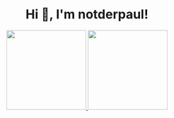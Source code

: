 <h1 align="center">Hi 👋, I'm notderpaul!</h1>
<div align="center">
  <a href="https://github.com/notderpaul">
  <img height="180em" src="https://github-readme-stats.vercel.app/api?username=notderpaul&show_icons=true&theme=dark&include_all_commits=true&count_private=true"/>
  <img height="180em" src="https://github-readme-stats.vercel.app/api/top-langs/?username=notderpaul&layout=compact&langs_count=7&theme=dark"/>
</div>

